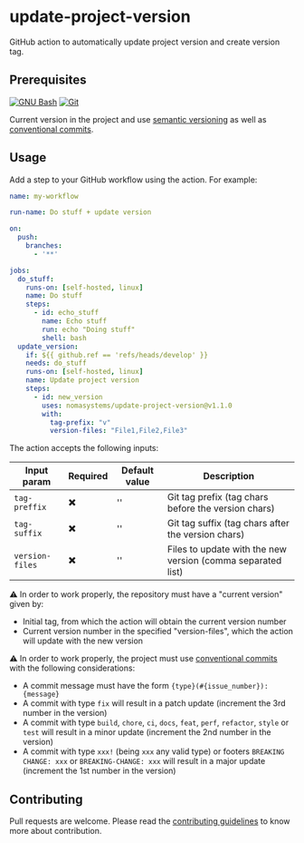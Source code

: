 # update-project-version

GitHub action to automatically update project version and create version tag.

## Prerequisites

[![GNU Bash](https://skillicons.dev/icons?i=bash)](https://www.gnu.org/software/bash/)
[![Git](https://skillicons.dev/icons?i=git)](https://git-scm.com/)

Current version in the project and use [semantic versioning](https://semver.org/) as well as [conventional commits](https://www.conventionalcommits.org/en/v1.0.0/).

## Usage

Add a step to your GitHub workflow using the action. For example:

```yaml
name: my-workflow

run-name: Do stuff + update version

on:
  push:
    branches:
      - '**'

jobs:
  do_stuff:
    runs-on: [self-hosted, linux]
    name: Do stuff
    steps:
      - id: echo_stuff
        name: Echo stuff
        run: echo "Doing stuff"
        shell: bash
  update_version:
    if: ${{ github.ref == 'refs/heads/develop' }}
    needs: do_stuff
    runs-on: [self-hosted, linux]
    name: Update project version
    steps:
      - id: new_version
        uses: nomasystems/update-project-version@v1.1.0
        with:
          tag-prefix: "v"
          version-files: "File1,File2,File3"
```

The action accepts the following inputs:

| Input param      | Required                 | Default value | Description                                                 |
|------------------|--------------------------|---------------|-------------------------------------------------------------|
| `tag-preffix`    | :heavy_multiplication_x: | ''            | Git tag prefix (tag chars before the version chars)         |
| `tag-suffix`     | :heavy_multiplication_x: | ''            | Git tag suffix (tag chars after the version chars)          |
| `version-files`  | :heavy_multiplication_x: | ''            | Files to update with the new version (comma separated list) |

:warning: In order to work properly, the repository must have a "current version" given by:
- Initial tag, from which the action will obtain the current version number
- Current version number in the specified "version-files", which the action will update with the new version

:warning: In order to work properly, the project must use [conventional commits](https://www.conventionalcommits.org/en/v1.0.0/) with the following considerations:
- A commit message must have the form `{type}(#{issue_number}):{message}`
- A commit with type `fix` will result in a patch update (increment the 3rd number in the version)
- A commit with type `build`, `chore`, `ci`, `docs`, `feat`, `perf`, `refactor`, `style` or `test` will result in a minor update (increment the 2nd number in the version)
- A commit with type `xxx!` (being `xxx` any valid type) or footers `BREAKING CHANGE: xxx` or `BREAKING-CHANGE: xxx` will result in a major update (increment the 1st number in the version)

## Contributing

Pull requests are welcome. Please read the [contributing guidelines](CONTRIBUTING.md) to know more about contribution.